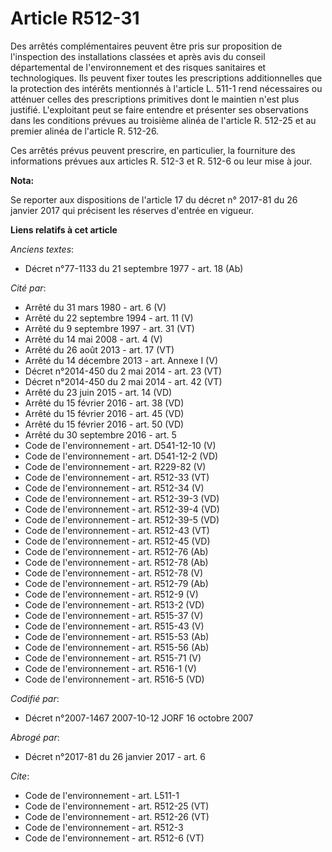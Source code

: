 # Article R512-31

Des arrêtés complémentaires peuvent être pris sur proposition de l'inspection des installations classées et après avis du
conseil départemental de l'environnement et des risques sanitaires et technologiques. Ils peuvent fixer toutes les
prescriptions additionnelles que la protection des intérêts mentionnés à l'article L. 511-1 rend nécessaires ou atténuer
celles des prescriptions primitives dont le maintien n'est plus justifié. L'exploitant peut se faire entendre et présenter
ses observations dans les conditions prévues au troisième alinéa de l'article R. 512-25 et au premier alinéa de l'article R.
512-26. 

Ces arrêtés prévus peuvent prescrire, en particulier, la fourniture des informations prévues aux articles R. 512-3 et R.
512-6 ou leur mise à jour.

**Nota:**

Se reporter aux dispositions de l'article 17 du décret n° 2017-81 du 26 janvier 2017 qui précisent les réserves d'entrée en
vigueur.

**Liens relatifs à cet article**

_Anciens textes_:

  - Décret n°77-1133 du 21 septembre 1977 - art. 18 (Ab)

_Cité par_:

  - Arrêté du 31 mars 1980 - art. 6 (V)
  - Arrêté du 22 septembre 1994 - art. 11 (V)
  - Arrêté du 9 septembre 1997 - art. 31 (VT)
  - Arrêté du 14 mai 2008 - art. 4 (V)
  - Arrêté du 26 août 2013 - art. 17 (VT)
  - Arrêté du 14 décembre 2013 - art. Annexe I (V)
  - Décret n°2014-450 du 2 mai 2014 - art. 23 (VT)
  - Décret n°2014-450 du 2 mai 2014 - art. 42 (VT)
  - Arrêté du 23 juin 2015 - art. 14 (VD)
  - Arrêté du 15 février 2016 - art. 38 (VD)
  - Arrêté du 15 février 2016 - art. 45 (VD)
  - Arrêté du 15 février 2016 - art. 50 (VD)
  - Arrêté du 30 septembre 2016 - art. 5
  - Code de l'environnement - art. D541-12-10 (V)
  - Code de l'environnement - art. D541-12-2 (VD)
  - Code de l'environnement - art. R229-82 (V)
  - Code de l'environnement - art. R512-33 (VT)
  - Code de l'environnement - art. R512-34 (V)
  - Code de l'environnement - art. R512-39-3 (VD)
  - Code de l'environnement - art. R512-39-4 (VD)
  - Code de l'environnement - art. R512-39-5 (VD)
  - Code de l'environnement - art. R512-43 (VT)
  - Code de l'environnement - art. R512-45 (VD)
  - Code de l'environnement - art. R512-76 (Ab)
  - Code de l'environnement - art. R512-78 (Ab)
  - Code de l'environnement - art. R512-78 (V)
  - Code de l'environnement - art. R512-79 (Ab)
  - Code de l'environnement - art. R512-9 (V)
  - Code de l'environnement - art. R513-2 (VD)
  - Code de l'environnement - art. R515-37 (V)
  - Code de l'environnement - art. R515-43 (V)
  - Code de l'environnement - art. R515-53 (Ab)
  - Code de l'environnement - art. R515-56 (Ab)
  - Code de l'environnement - art. R515-71 (V)
  - Code de l'environnement - art. R516-1 (V)
  - Code de l'environnement - art. R516-5 (VD)

_Codifié par_:

  - Décret n°2007-1467 2007-10-12 JORF 16 octobre 2007

_Abrogé par_:

  - Décret n°2017-81 du 26 janvier 2017 - art. 6

_Cite_:

  - Code de l'environnement - art. L511-1
  - Code de l'environnement - art. R512-25 (VT)
  - Code de l'environnement - art. R512-26 (VT)
  - Code de l'environnement - art. R512-3
  - Code de l'environnement - art. R512-6 (VT)
